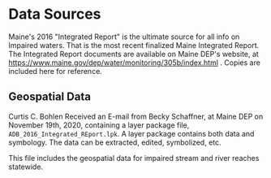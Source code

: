 # Data Sources

Maine's 2016 "Integrated Report" is the ultimate source for all info
on Impaired waters.  That is the most recent finalized Maine Integrated Report. 
The Integrated Report documents are available on Maine DEP's website, at 
https://www.maine.gov/dep/water/monitoring/305b/index.html .  Copies are
included here for reference.

## Geospatial Data
Curtis C. Bohlen Received an E-mail from Becky Schaffner, at Maine DEP on 
November 19th, 2020, containing a layer package file, 
`ADB_2016_Integrated_REport.lpk`.  A layer package contains both data
and symbology. The data can be extracted, edited, symbolized, etc.

This file includes the geospatial data for impaired stream and river
reaches statewide.

